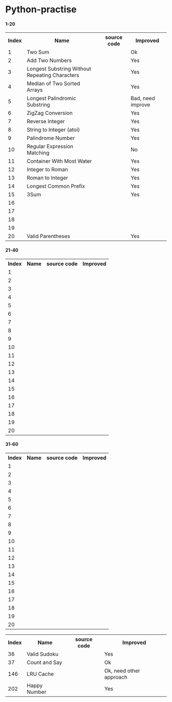 # Python-practise

<h4>1-20</h4>
<table style="width:100%">
  <tr>
    <th>Index</th>
    <th>Name</th>
    <th>source code</th>
    <th>Improved</th>
  </tr>
  <tr>
    <td>1</td>
    <td>Two Sum</td>
    <td></td>
    <td>Ok</td>
  </tr>
  <tr>
    <td>2</td>
    <td>Add Two Numbers</td> 
    <td></td>
    <td>Yes</td>
  </tr>
  <tr>
    <td>3</td>
    <td>Longest Substring Without Repeating Characters</td> 
    <td></td>
    <td>Yes</td>
  </tr>
  <tr>
    <td>4</td>
    <td>Median of Two Sorted Arrays</td> 
    <td></td>
    <td>Yes</td>
  </tr>
  <tr>
    <td>5</td>
    <td>Longest Palindromic Substring</td> 
    <td></td>
    <td>Bad, need improve</td>
  </tr>
  <tr>
    <td>6</td>
    <td>ZigZag Conversion</td> 
    <td></td>
    <td>Yes</td>
  </tr>
  <tr>
    <td>7</td>
    <td>Reverse Integer</td> 
    <td></td>
    <td>Yes</td>
  </tr>
  <tr>
    <td>8</td>
    <td>String to Integer (atoi)</td> 
    <td></td>
    <td>Yes</td>
  </tr>
  <tr>
    <td>9</td>
    <td>Palindrome Number</td> 
    <td></td>
    <td>Yes</td>
  </tr>
  <tr>
    <td>10</td>
    <td>Regular Expression Matching</td> 
    <td></td>
    <td>No</td>
  </tr>
  <tr>
    <td>11</td>
    <td>Container With Most Water</td> 
    <td></td>
    <td>Yes</td>
  </tr>
  <tr>
    <td>12</td>
    <td>Integer to Roman</td> 
    <td></td>
    <td>Yes</td>
  </tr>
  <tr>
    <td>13</td>
    <td>Roman to Integer</td> 
    <td></td>
    <td>Yes</td>
  </tr>
  <tr>
    <td>14</td>
    <td>Longest Common Prefix</td> 
    <td></td>
    <td>Yes</td>
  </tr>
  <tr>
    <td>15</td>
    <td>3Sum</td> 
    <td></td>
    <td>Yes</td>
  </tr>
  <tr>
    <td>16</td>
    <td></td> 
    <td></td>
    <td></td>
  </tr>
  <tr>
    <td>17</td>
    <td></td> 
    <td></td>
    <td></td>
  </tr>
  <tr>
    <td>18</td>
    <td></td> 
    <td></td>
    <td></td>
  </tr>
  <tr>
    <td>19</td>
    <td></td> 
    <td></td>
    <td></td>
  </tr>
  <tr>
    <td>20</td>
    <td>Valid Parentheses</td> 
    <td></td>
    <td>Yes</td>
  </tr>
  </table>
  
  <h4>21-40</h4>
  <table style="width:100%">
  <tr>
    <th>Index</th>
    <th>Name</th>
    <th>source code</th>
    <th>Improved</th>
  </tr>
  <tr>
    <td>1</td>
    <td></td>
    <td></td>
    <td></td>
  </tr>
  <tr>
    <td>2</td>
    <td></td> 
    <td></td>
    <td></td>
  </tr>
  <tr>
    <td>3</td>
    <td></td> 
    <td></td>
    <td></td>
  </tr>
  <tr>
    <td>4</td>
    <td></td> 
    <td></td>
    <td></td>
  </tr>
  <tr>
    <td>5</td>
    <td></td> 
    <td></td>
    <td></td>
  </tr>
  <tr>
    <td>6</td>
    <td></td> 
    <td></td>
    <td></td>
  </tr>
  <tr>
    <td>7</td>
    <td></td> 
    <td></td>
    <td></td>
  </tr>
  <tr>
    <td>8</td>
    <td></td> 
    <td></td>
    <td></td>
  </tr>
  <tr>
    <td>9</td>
    <td></td> 
    <td></td>
    <td></td>
  </tr>
  <tr>
    <td>10</td>
    <td></td> 
    <td></td>
    <td></td>
  </tr>
  <tr>
    <td>11</td>
    <td></td> 
    <td></td>
    <td></td>
  </tr>
  <tr>
    <td>12</td>
    <td></td> 
    <td></td>
    <td></td>
  </tr>
  <tr>
    <td>13</td>
    <td></td> 
    <td></td>
    <td></td>
  </tr>
  <tr>
    <td>14</td>
    <td></td> 
    <td></td>
    <td></td>
  </tr>
  <tr>
    <td>15</td>
    <td></td> 
    <td></td>
    <td></td>
  </tr>
  <tr>
    <td>16</td>
    <td></td> 
    <td></td>
    <td></td>
  </tr>
  <tr>
    <td>17</td>
    <td></td> 
    <td></td>
    <td></td>
  </tr>
  <tr>
    <td>18</td>
    <td></td> 
    <td></td>
    <td></td>
  </tr>
  <tr>
    <td>19</td>
    <td></td> 
    <td></td>
    <td></td>
  </tr>
  <tr>
    <td>20</td>
    <td></td> 
    <td></td>
    <td></td>
  </tr>
  </table>
  
  <h4>31-60</h4>
  <table style="width:100%">
  <tr>
    <th>Index</th>
    <th>Name</th>
    <th>source code</th>
    <th>Improved</th>
  </tr>
  <tr>
    <td>1</td>
    <td></td>
    <td></td>
    <td></td>
  </tr>
  <tr>
    <td>2</td>
    <td></td> 
    <td></td>
    <td></td>
  </tr>
  <tr>
    <td>3</td>
    <td></td> 
    <td></td>
    <td></td>
  </tr>
  <tr>
    <td>4</td>
    <td></td> 
    <td></td>
    <td></td>
  </tr>
  <tr>
    <td>5</td>
    <td></td> 
    <td></td>
    <td></td>
  </tr>
  <tr>
    <td>6</td>
    <td></td> 
    <td></td>
    <td></td>
  </tr>
  <tr>
    <td>7</td>
    <td></td> 
    <td></td>
    <td></td>
  </tr>
  <tr>
    <td>8</td>
    <td></td> 
    <td></td>
    <td></td>
  </tr>
  <tr>
    <td>9</td>
    <td></td> 
    <td></td>
    <td></td>
  </tr>
  <tr>
    <td>10</td>
    <td></td> 
    <td></td>
    <td></td>
  </tr>
  <tr>
    <td>11</td>
    <td></td> 
    <td></td>
    <td></td>
  </tr>
  <tr>
    <td>12</td>
    <td></td> 
    <td></td>
    <td></td>
  </tr>
  <tr>
    <td>13</td>
    <td></td> 
    <td></td>
    <td></td>
  </tr>
  <tr>
    <td>14</td>
    <td></td> 
    <td></td>
    <td></td>
  </tr>
  <tr>
    <td>15</td>
    <td></td> 
    <td></td>
    <td></td>
  </tr>
  <tr>
    <td>16</td>
    <td></td> 
    <td></td>
    <td></td>
  </tr>
  <tr>
    <td>17</td>
    <td></td> 
    <td></td>
    <td></td>
  </tr>
  <tr>
    <td>18</td>
    <td></td> 
    <td></td>
    <td></td>
  </tr>
  <tr>
    <td>19</td>
    <td></td> 
    <td></td>
    <td></td>
  </tr>
  <tr>
    <td>20</td>
    <td></td> 
    <td></td>
    <td></td>
  </tr>
  </table>
  
  <table style="width:100%">
  <tr>
    <th>Index</th>
    <th>Name</th>
    <th>source code</th>
    <th>Improved</th>
  </tr>
  <tr>
    <td>36</6td>
    <td>Valid Sudoku</td> 
    <td></td>
    <td>Yes</td>
  </tr>
  <tr>
    <td>37</6td>
    <td>Count and Say</td> 
    <td></td>
    <td>Ok</td>
  </tr>
  <tr>
    <td>146</6td>
    <td>LRU Cache</td> 
    <td></td>
    <td>Ok, need other approach</td>
  </tr>
  <tr>
    <td>202</6td>
    <td>Happy Number</td> 
    <td></td>
    <td>Yes</td>
  </tr>
  </table>
